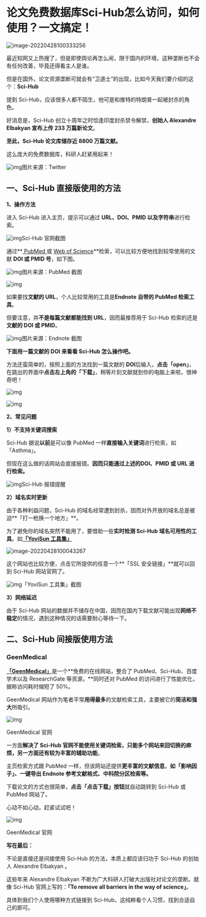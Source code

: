 # 论文免费数据库Sci-Hub怎么访问，如何使用？一文搞定！

![image-20220428100333256](https://pic.shejibiji.com/i/2022/04/28/6269f5f5a8569.png)

最近知网又上热搜了，但是即使舆论再怎么闹，限于国内的环境，这种垄断也不会有任何改善，毕竟还得看主人是谁。

但是在国外，论文资源垄断可就会有“卫道士”的出现，比如今天我们要介绍的这个：**Sci-Hub**

提到 Sci-Hub，应该很多人都不陌生，他可是和推特的特朗普一起被封杀的角色。

好消息是，Sci-Hub 创立十周年之时恰逢印度封杀禁令解禁，**创始人 Alexandre Elbakyan 宣布上传 233 万篇新论文**。

**至此，Sci-Hub 论文库储存近 8800 万篇文献。**

这么庞大的免费数据库，科研人赶紧用起来！

![img](https://pic.shejibiji.com/i/2022/04/28/6269f1d058b8b.jpeg)<font>图片来源：Twitter</font>

## 一、Sci-Hub 直接版使用的方法

**1、操作方法**

进入 Sci-Hub 进入主页，提示可以通过 **URL、DOI、PMID 以及字符串**进行检索。

![img](https://pic.shejibiji.com/i/2022/04/28/6269f1d510af6.png)<font>Sci-Hub 官网截图</font>

通过**[ PubMed ](https://pubmed.ncbi.nlm.nih.gov/)或 [Web of Science](https://www.webofscience.com)**检索，可以比较方便地找到较常使用的文献 **DOI 或 PMID 号**，如下图。

![img](https://pic.shejibiji.com/i/2022/04/28/6269f1d790142.png)图片来源：PubMed 截图

![img](https://pic.shejibiji.com/i/2022/04/28/6269f1d999db0.png)

如果要找**文献的 URL**，个人比较常用的工具是**Endnote 自带的 PubMed 检索工具**。

但要注意，并**不是每篇文献都能找到 URL**，因而最推荐用于 Sci-Hub 检索的还是**文献的 DOI 或 PMID**。

![img](https://pic.shejibiji.com/i/2022/04/28/6269f1db8af6f.png)<font>图片来源：Endnote 截图</font>

**下面用一篇文献的 DOI 来看看 Sci-Hub 怎么操作吧。**

方法还蛮简单的，按照上面的方法找到一篇文献的 **DOI**后输入，**点击「open」**，在跳出的界面中**点击左上角的「下载」**，稍等片刻文献就到你的电脑上来啦，很神奇吧！

![img](https://pic.shejibiji.com/i/2022/04/28/6269f1ddb0459.png)

![img](https://pic.shejibiji.com/i/2022/04/28/6269f1dfa9955.png)

**2、常见问题**

**1）不支持关键词搜索**

Sci-Hub 据说**以前**是可以像 PubMed 一样**直接输入关键词**进行检索，如「Asthma」。

但现在这么做的话网站会直接报错。**因而只能通过上述的DOI、PMID 或 URL 进行检索。**

![img](https://pic.shejibiji.com/i/2022/04/28/6269f1e2b972e.png)<font>Sci-Hub 报错提醒</font>

**2）域名实时更新**

由于各种利益问题，Sci-Hub 的域名经常遭到封杀，因而对外开放的域名总是被迫**「打一枪换一个地方」**。

为了避免你的域名突然不能用了，要借助一些**实时检测 Sci-Hub 域名可用性的工具**。如[**「YoviSun 工具集」**](https://tool.yovisun.com/)

![image-20220428100043267](https://pic.shejibiji.com/i/2022/04/28/6269f54b9a9a3.png)

这个网站也比较方便，点击它所提供的任意一个**「SSL 安全链接」**就可以回到 Sci-Hub 网站官网了。

![img](https://pic.shejibiji.com/i/2022/04/28/6269f1e4e84f9.png)<font>「YoviSun 工具集」截图</font>

**3）网络延迟**

由于 Sci-Hub 网站的数据并不储存在中国，因而在国内下载文献可能出现**网络不稳定**的情况，遇到这种情况的话需要耐心等待一下。

## 二、Sci-Hub 间接版使用方法

### GeenMedical

[**「GeenMedical」**](https://www.geenmedical.com/)是一个**免费的在线网站，整合了 PubMed、Sci-Hub、百度学术以及 ResearchGate 等资源，**同时还对 PubMed 的访问进行了性能优化，据称访问耗时缩短了 50%。

GeenMedical 网站作为笔者平常**用得最多**的文献检索工具，主要被它的**简洁和强大**所吸引。

![img](https://pic.shejibiji.com/i/2022/04/28/6269f1ea631d7.png)

GeenMedical 官网

一方面**解决了 Sci-Hub 官网不能使用关键词检索，**只能多个网站来回切换的麻烦，另一方面还有较为丰富的**辅助功能**。

主页检索方式跟 PubMed 一样，但该网站还提供**更丰富的文献信息**。**如「影响因子」、一键导出 Endnote 参考文献格式、中科院分区检索等。**

下载论文的方式也很简单，**点击「点击下载」按钮**就自动跳转到 Sci-Hub 或 PubMed 网站了。

心动不如心动，赶紧试试吧！

![img](https://pic.shejibiji.com/i/2022/04/28/6269f1ed9bd13.png)

GeenMedical 官网

**写在最后：**

不论是直接还是间接使用 Sci-Hub 的方法，本质上都应该归功于 Sci-Hub 的创始人 Alexandre Elbakyan 。

这些年来 Alexandre Elbakyan 不断为广大科研人打破大出版社对论文的垄断。就像 Sci-Hub 官网上写的：**「To remove all barriers in the way of science」**。

具体到我们个人使用哪种方式链接到 Sci-Hub，这纯粹看个人习惯，找到合适自己的即可。
